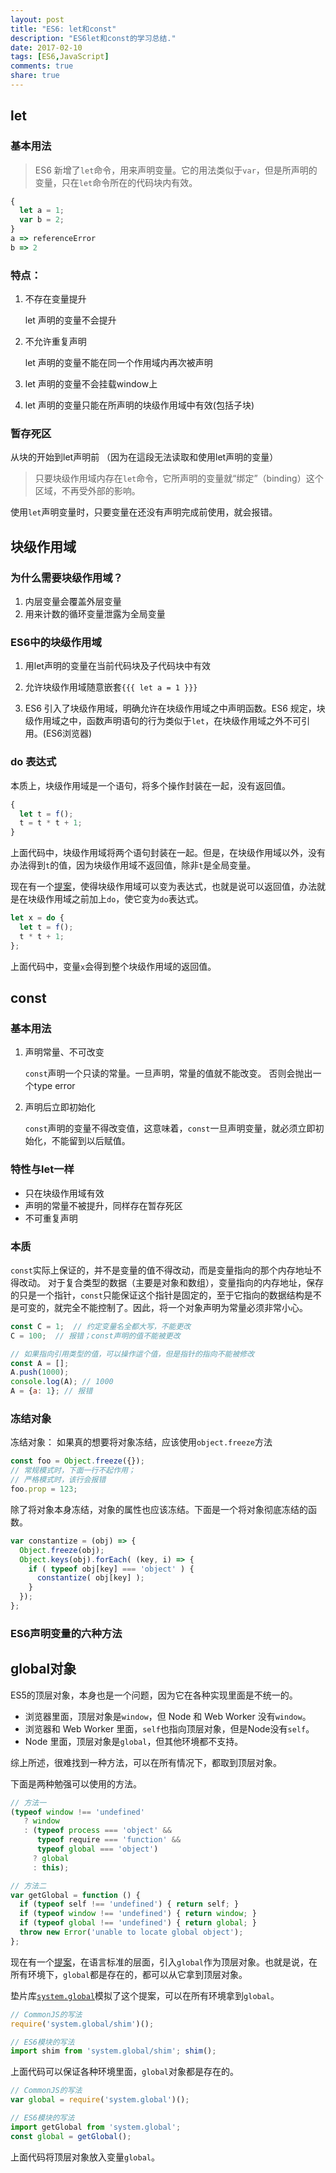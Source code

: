 ```yaml
---
layout: post
title: "ES6: let和const"
description: "ES6let和const的学习总结."
date: 2017-02-10
tags: [ES6,JavaScript]
comments: true
share: true
---
```


## let

### 基本用法

>   ES6 新增了`let`命令，用来声明变量。它的用法类似于`var`，但是所声明的变量，只在`let`命令所在的代码块内有效。

```javascript
{
  let a = 1;
  var b = 2;
}
a => referenceError
b => 2
```

### 特点：

1.  不存在变量提升

    let 声明的变量不会提升

2.  不允许重复声明

    let 声明的变量不能在同一个作用域内再次被声明

3.  let 声明的变量不会挂载window上

4.  let 声明的变量只能在所声明的块级作用域中有效(包括子块)

### 暂存死区  

从块的开始到let声明前 （因为在這段无法读取和使用let声明的变量）

>   只要块级作用域内存在`let`命令，它所声明的变量就“绑定”（binding）这个区域，不再受外部的影响。

使用`let`声明变量时，只要变量在还没有声明完成前使用，就会报错。

## 块级作用域

### 为什么需要块级作用域？

1.  内层变量会覆盖外层变量
2.  用来计数的循环变量泄露为全局变量

### ES6中的块级作用域

1.  用let声明的变量在当前代码块及子代码块中有效

2.  允许块级作用域随意嵌套`{{{ let a = 1 }}}`

3.  ES6 引入了块级作用域，明确允许在块级作用域之中声明函数。ES6 规定，块级作用域之中，函数声明语句的行为类似于`let`，在块级作用域之外不可引用。(ES6浏览器)

### do 表达式

本质上，块级作用域是一个语句，将多个操作封装在一起，没有返回值。

```javascript
{
  let t = f();
  t = t * t + 1;
}
```

上面代码中，块级作用域将两个语句封装在一起。但是，在块级作用域以外，没有办法得到`t`的值，因为块级作用域不返回值，除非`t`是全局变量。

现在有一个[提案](http://wiki.ecmascript.org/doku.php?id=strawman:do_expressions)，使得块级作用域可以变为表达式，也就是说可以返回值，办法就是在块级作用域之前加上`do`，使它变为`do`表达式。

```javascript
let x = do {
  let t = f();
  t * t + 1;
};
```

上面代码中，变量`x`会得到整个块级作用域的返回值。

## const

### 基本用法

1.  声明常量、不可改变

    `const`声明一个只读的常量。一旦声明，常量的值就不能改变。 否则会抛出一个type error

2.  声明后立即初始化 

    `const`声明的变量不得改变值，这意味着，`const`一旦声明变量，就必须立即初始化，不能留到以后赋值。

### 特性与let一样

-   只在块级作用域有效
-   声明的常量不被提升，同样存在暂存死区
-   不可重复声明

### 本质

`const`实际上保证的，并不是变量的值不得改动，而是变量指向的那个内存地址不得改动。
对于复合类型的数据（主要是对象和数组），变量指向的内存地址，保存的只是一个指针，`const`只能保证这个指针是固定的，至于它指向的数据结构是不是可变的，就完全不能控制了。因此，将一个对象声明为常量必须非常小心。

```javascript
const C = 1;  // 约定变量名全都大写，不能更改
C = 100;  // 报错；const声明的值不能被更改

// 如果指向引用类型的值，可以操作這个值，但是指针的指向不能被修改
const A = [];
A.push(1000);
console.log(A); // 1000
A = {a: 1}; // 报错
```

### 冻结对象

冻结对象： 如果真的想要将对象冻结，应该使用`object.freeze`方法

```javascript
const foo = Object.freeze({});
// 常规模式时，下面一行不起作用；
// 严格模式时，该行会报错
foo.prop = 123;
```

除了将对象本身冻结，对象的属性也应该冻结。下面是一个将对象彻底冻结的函数。

```javascript
var constantize = (obj) => {
  Object.freeze(obj);
  Object.keys(obj).forEach( (key, i) => {
    if ( typeof obj[key] === 'object' ) {
      constantize( obj[key] );
    }
  });
};
```

### ES6声明变量的六种方法

## global对象

ES5的顶层对象，本身也是一个问题，因为它在各种实现里面是不统一的。

-   浏览器里面，顶层对象是`window`，但 Node 和 Web Worker 没有`window`。
-   浏览器和 Web Worker 里面，`self`也指向顶层对象，但是Node没有`self`。
-   Node 里面，顶层对象是`global`，但其他环境都不支持。

综上所述，很难找到一种方法，可以在所有情况下，都取到顶层对象。

下面是两种勉强可以使用的方法。

```javascript
// 方法一
(typeof window !== 'undefined'
   ? window
   : (typeof process === 'object' &&
      typeof require === 'function' &&
      typeof global === 'object')
     ? global
     : this);

// 方法二
var getGlobal = function () {
  if (typeof self !== 'undefined') { return self; }
  if (typeof window !== 'undefined') { return window; }
  if (typeof global !== 'undefined') { return global; }
  throw new Error('unable to locate global object');
};

```

现在有一个[提案](https://github.com/tc39/proposal-global)，在语言标准的层面，引入`global`作为顶层对象。也就是说，在所有环境下，`global`都是存在的，都可以从它拿到顶层对象。

垫片库[`system.global`](https://github.com/ljharb/System.global)模拟了这个提案，可以在所有环境拿到`global`。

```javascript
// CommonJS的写法
require('system.global/shim')();

// ES6模块的写法
import shim from 'system.global/shim'; shim();

```

上面代码可以保证各种环境里面，`global`对象都是存在的。

```javascript
// CommonJS的写法
var global = require('system.global')();

// ES6模块的写法
import getGlobal from 'system.global';
const global = getGlobal();

```

上面代码将顶层对象放入变量`global`。